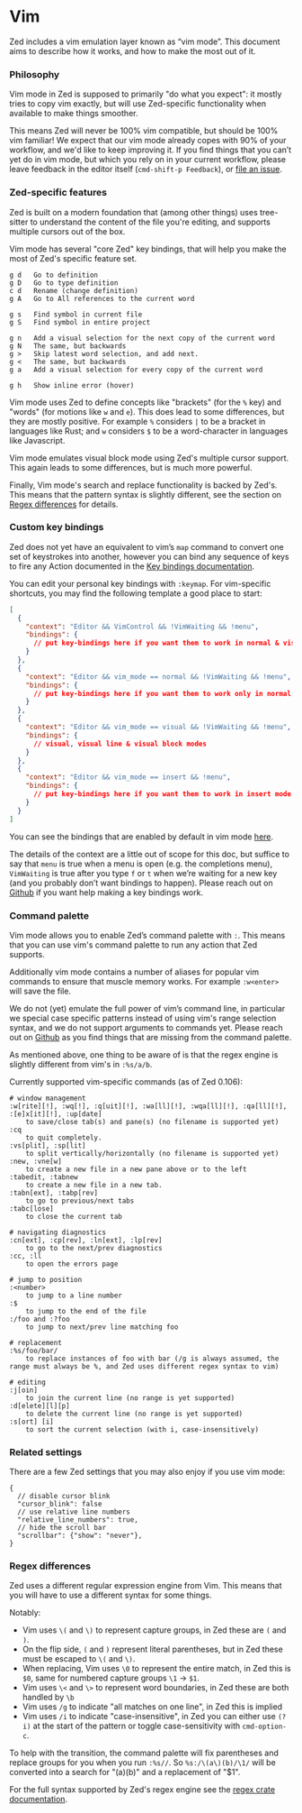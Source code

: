 # Vim

Zed includes a vim emulation layer known as “vim mode”. This document aims to describe how it works, and how to make the most out of it.

### Philosophy
Vim mode in Zed is supposed to primarily "do what you expect": it mostly tries to copy vim exactly, but will use Zed-specific functionality when available to make things smoother.

This means Zed will never be 100% vim compatible, but should be 100% vim familiar! We expect that our vim mode already copes with 90% of your workflow, and we'd like to keep improving it. If you find things that you can’t yet do in vim mode, but which you rely on in your current workflow, please leave feedback in the editor itself (`cmd-shift-p Feedback`), or [file an issue](https://github.com/zed-industries/community).

### Zed-specific features
Zed is built on a modern foundation that (among other things) uses tree-sitter to understand the content of the file you're editing, and supports multiple cursors out of the box.

Vim mode has several "core Zed" key bindings, that will help you make the most of Zed's specific feature set.
```
g d   Go to definition
g D   Go to type definition
c d   Rename (change definition)
g A   Go to All references to the current word

g s   Find symbol in current file
g S   Find symbol in entire project

g n   Add a visual selection for the next copy of the current word
g N   The same, but backwards
g >   Skip latest word selection, and add next.
g <   The same, but backwards
g a   Add a visual selection for every copy of the current word

g h   Show inline error (hover)
```

Vim mode uses Zed to define concepts like "brackets" (for the `%` key) and "words" (for motions like `w` and `e`). This does lead to some differences, but they are mostly positive. For example `%` considers `|` to be a bracket in languages like Rust; and `w` considers `$` to be a word-character in languages like Javascript.

Vim mode emulates visual block mode using Zed's multiple cursor support. This again leads to some differences, but is much more powerful.

Finally, Vim mode's search and replace functionality is backed by Zed's. This means that the pattern syntax is slightly different, see the section on [Regex differences](#regex-differences) for details.

### Custom key bindings
Zed does not yet have an equivalent to vim’s `map` command to convert one set of keystrokes into another, however you can bind any sequence of keys to fire any Action documented in the  [Key bindings documentation](https://docs.zed.dev/configuration/key-bindings).

You can edit your personal key bindings with `:keymap`.
For vim-specific shortcuts, you may find the following template a good place to start:

```json
[
  {
    "context": "Editor && VimControl && !VimWaiting && !menu",
    "bindings": {
      // put key-bindings here if you want them to work in normal & visual mode
    }
  },
  {
    "context": "Editor && vim_mode == normal && !VimWaiting && !menu",
    "bindings": {
      // put key-bindings here if you want them to work only in normal mode
    }
  },
  {
    "context": "Editor && vim_mode == visual && !VimWaiting && !menu",
    "bindings": {
      // visual, visual line & visual block modes
    }
  },
  {
    "context": "Editor && vim_mode == insert && !menu",
    "bindings": {
      // put key-bindings here if you want them to work in insert mode
    }
  }
]
```

You can see the bindings that are enabled by default in vim mode [here](https://zed.dev/ref/vim.json).

The details of the context are a little out of scope for this doc, but suffice to say that `menu` is true when a menu is open (e.g. the completions menu), `VimWaiting` is true after you type `f` or `t` when we’re waiting for a new key (and you probably don’t want bindings to happen). Please reach out on [Github](https://github.com/zed-industries/community) if you want help making a key bindings work.

### Command palette

Vim mode allows you to enable Zed’s command palette with `:`. This means that you can use vim's command palette to run any action that Zed supports.

Additionally vim mode contains a number of aliases for popular vim commands to ensure that muscle memory works. For example `:w<enter>` will save the file.

We do not (yet) emulate the full power of vim’s command line, in particular we special case specific patterns instead of using vim's range selection syntax, and we do not support arguments to commands yet. Please reach out on [Github](https://github.com/zed-industries/community) as you find things that are missing from the command palette.

As mentioned above, one thing to be aware of is that the regex engine is slightly different from vim's in `:%s/a/b`.

Currently supported vim-specific commands (as of Zed 0.106):
```
# window management
:w[rite][!], :wq[!], :q[uit][!], :wa[ll][!], :wqa[ll][!], :qa[ll][!], :[e]x[it][!], :up[date]
    to save/close tab(s) and pane(s) (no filename is supported yet)
:cq
    to quit completely.
:vs[plit], :sp[lit]
    to split vertically/horizontally (no filename is supported yet)
:new, :vne[w]
    to create a new file in a new pane above or to the left
:tabedit, :tabnew
    to create a new file in a new tab.
:tabn[ext], :tabp[rev]
    to go to previous/next tabs
:tabc[lose]
    to close the current tab

# navigating diagnostics
:cn[ext], :cp[rev], :ln[ext], :lp[rev]
    to go to the next/prev diagnostics
:cc, :ll
    to open the errors page

# jump to position
:<number>
    to jump to a line number
:$
    to jump to the end of the file
:/foo and :?foo
    to jump to next/prev line matching foo

# replacement
:%s/foo/bar/
    to replace instances of foo with bar (/g is always assumed, the range must always be %, and Zed uses different regex syntax to vim)

# editing
:j[oin]
    to join the current line (no range is yet supported)
:d[elete][l][p]
    to delete the current line (no range is yet supported)
:s[ort] [i]
    to sort the current selection (with i, case-insensitively)
```


### Related settings
There are a few Zed settings that you may also enjoy if you use vim mode:
```
{
  // disable cursor blink
  "cursor_blink": false
  // use relative line numbers
  "relative_line_numbers": true,
  // hide the scroll bar
  "scrollbar": {"show": "never"},
}
```

### Regex differences

Zed uses a different regular expression engine from Vim. This means that you will have to use a different syntax for some things.

Notably:
* Vim uses `\(` and `\)` to represent capture groups, in Zed these are `(` and `)`.
* On the flip side, `(` and `)` represent literal parentheses, but in Zed these must be escaped to `\(` and `\)`.
* When replacing, Vim uses `\0` to represent the entire match, in Zed this is `$0`, same for numbered capture groups `\1` -> `$1`.
* Vim uses `\<` and `\>` to represent word boundaries, in Zed these are both handled by `\b`
* Vim uses `/g` to indicate "all matches on one line", in Zed this is implied
* Vim uses `/i` to indicate "case-insensitive", in Zed you can either use `(?i)` at the start of the pattern or toggle case-sensitivity with `cmd-option-c`.

To help with the transition, the command palette will fix parentheses and replace groups for you when you run `:%s//`. So `%s:/\(a\)(b)/\1/` will be converted into a search for "(a)\(b\)" and a replacement of "$1".

For the full syntax supported by Zed's regex engine see the [regex crate documentation](https://docs.rs/regex/latest/regex/#syntax).
